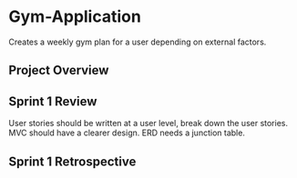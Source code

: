 # Gym-Application
Creates a weekly gym plan for a user depending on external factors.

## Project Overview 

## Sprint 1 Review 
User stories should be written at a user level, break down the user stories.
MVC should have a clearer design.
ERD needs a junction table.

## Sprint 1 Retrospective 
